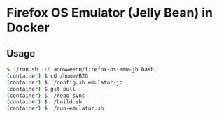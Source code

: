 # Firefox OS Emulator (Jelly Bean) in Docker
## Usage
```sh
$ ./run.sh -it aoowweenn/firefox-os-emu-jb bash
(container) $ cd /home/B2G
(container) $ ./config.sh emulator-jb
(container) $ git pull
(container) $ ./repo sync
(container) $ ./build.sh
(container) $ ./run-emulator.sh
```
